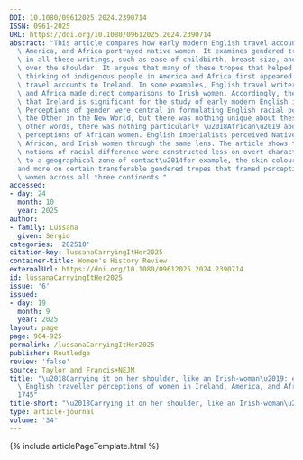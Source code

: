```yaml
---
DOI: 10.1080/09612025.2024.2390714
ISSN: 0961-2025
URL: https://doi.org/10.1080/09612025.2024.2390714
abstract: "This article compares how early modern English travel accounts to Ireland,\
  \ America, and Africa portrayed native women. It examines gendered tropes that reoccurred\
  \ in all these writings, such as ease of childbirth, breast size, and breastfeeding\
  \ over the shoulder. It argues that many of these tropes that helped shape the racialised\
  \ thinking of indigenous people in America and Africa first appeared in English-written\
  \ travel accounts to Ireland. In some examples, English travel writers in America\
  \ and Africa made direct comparisons to Irish women. Accordingly, the article demonstrates\
  \ that Ireland is significant for the study of early modern English imperialism.\
  \ Perceptions of gender were central in formulating English racial perceptions of\
  \ the Other in the New World, but there was nothing unique about these tropes. In\
  \ other words, there was nothing particularly \u2018African\u2019 about English\
  \ perceptions of African women. English imperialists perceived Native American,\
  \ African, and Irish women through the same lens. The article shows that early modern\
  \ notions of racial difference were constructed less on overt characteristics particular\
  \ to a geographical zone of contact\u2014for example, the skin colour of Africans\u2014\
  and more on certain transferable gendered tropes that framed perceptions of native\
  \ women across all three continents."
accessed:
- day: 24
  month: 10
  year: 2025
author:
- family: Lussana
  given: Sergio
categories: '202510'
citation-key: lussanaCarryingItHer2025
container-title: Women's History Review
externalUrl: https://doi.org/10.1080/09612025.2024.2390714
id: lussanaCarryingItHer2025
issue: '6'
issued:
- day: 19
  month: 9
  year: 2025
layout: page
page: 904-925
permalink: /lussanaCarryingItHer2025
publisher: Routledge
review: 'false'
source: Taylor and Francis+NEJM
title: "\u2018Carrying it on her shoulder, like an Irish-woman\u2019: early modern\
  \ English traveller perceptions of women in Ireland, America, and Africa, 1555\u2013\
  1745"
title-short: "\u2018Carrying it on her shoulder, like an Irish-woman\u2019"
type: article-journal
volume: '34'
---
```

{% include articlePageTemplate.html %}